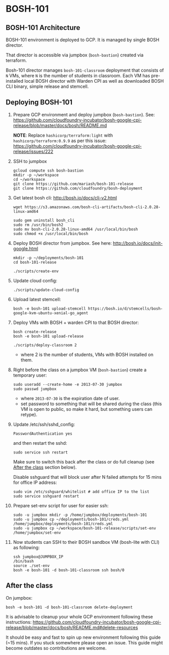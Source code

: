 # BOSH-101

## BOSH-101 Architecture

BOSH-101 environment is deployed to GCP. It is managed by single BOSH director. 

That director is accessible via jumpbox (`bosh-bastion`) created via terraform.

Bosh-101 director manages `bosh-101-classroom` deployment that consists of `N` VMs, where `N` is the number of students in classroom. Each VM has pre-installed local BOSH director with Warden CPI as well as downloaded BOSH CLI binary, simple release and stemcell.

## Deploying BOSH-101

1. Prepare GCP environment and deploy jumpbox (`bosh-bastion`). See: https://github.com/cloudfoundry-incubator/bosh-google-cpi-release/blob/master/docs/bosh/README.md

   **NOTE**: Replace `hashicorp/terraform:light` with `hashicorp/terraform:0.9.9` as per this issue: https://github.com/cloudfoundry-incubator/bosh-google-cpi-release/issues/222
   
1. SSH to jumpbox
   ```
   gcloud compute ssh bosh-bastion
   mkdir -p ~/workspace
   cd ~/workspace
   git clone https://github.com/mariash/bosh-101-release
   git clone https://github.com/cloudfoundry/bosh-deployment
   ```

1. Get latest bosh cli: http://bosh.io/docs/cli-v2.html

   ```
   wget https://s3.amazonaws.com/bosh-cli-artifacts/bosh-cli-2.0.28-linux-amd64

   sudo gem uninstall bosh_cli
   sudo rm /usr/bin/bosh2
   sudo mv bosh-cli-2.0.28-linux-amd64 /usr/local/bin/bosh
   sudo chmod +x /usr/local/bin/bosh
   ```

1. Deploy BOSH director from jumpbox. See here: http://bosh.io/docs/init-google.html

   ```
   mkdir -p ~/deployments/bosh-101
   cd bosh-101-release
   
   ./scripts/create-env
   ```

1. Update cloud config:

   ```
   ./scripts/update-cloud-config
   ```
1. Upload latest stemcell:

   ```
   bosh -e bosh-101 upload-stemcell https://bosh.io/d/stemcells/bosh-google-kvm-ubuntu-xenial-go_agent
   ```
1. Deploy VMs with BOSH + warden CPI to that BOSH director:
   ```
   bosh create-release
   bosh -e bosh-101 upload-release

   ./scripts/deploy-classroom 2
   ```
   * where 2 is the number of students, VMs with BOSH installed on them.

1. Right before the class on a jumpbox VM (`bosh-bastion`) create a temporary user:

   ```
   sudo useradd --create-home -e 2013-07-30 jumpbox
   sudo passwd jumpbox
   ```
   
   * where `2013-07-30` is the expiration date of user.
   * set password to something that will be shared during the class (this VM is open to public, so make it hard, but something users can retype).

1. Update /etc/ssh/sshd_config:
   ```
   PasswordAuthentication yes 
   ```
   and then restart the sshd:
   ```
   sudo service ssh restart
   ```
   Make sure to switch this back after the class or do full cleanup (see [After the class](README.md#after-the-class) section below).
   
   Disable sshguard that will block user after N failed attempts for 15 mins for office IP address:
   
   ```
   sudo vim /etc/sshguard/whitelist # add office IP to the list
   sudo service sshguard restart
   ```
1. Prepare set-env script for user for easier ssh:

   ```
   sudo -u jumpbox mkdir -p /home/jumpbox/deployments/bosh-101
   sudo -u jumpbox cp ~/deployments/bosh-101/creds.yml /home/jumpbox/deployments/bosh-101/creds.yml
   sudo -u jumpbox cp ~/workspace/bosh-101-release/scripts/set-env /home/jumpbox/set-env
   ```

1. Now students can SSH to their BOSH sandbox VM (bosh-lite with CLI) as following:

   ```
   ssh jumpbox@JUMPBOX_IP
   /bin/bash
   source ./set-env
   bosh -e bosh-101 -d bosh-101-classroom ssh bosh/0
   ```

## After the class

On jumpbox:

```
bosh -e bosh-101 -d bosh-101-classroom delete-deployment
```
   
It is advisable to cleanup your whole GCP environment following these instructions: https://github.com/cloudfoundry-incubator/bosh-google-cpi-release/blob/master/docs/bosh/README.md#delete-resources
   
It should be easy and fast to spin up new environment following this guide (~15 mins). If you stuck somewhere please open an issue. This guide might become outdates so contributions are welcome.
